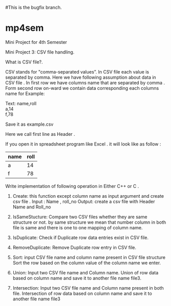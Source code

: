 
#This is the bugfix branch.
# mp4sem

Mini Project for 4th Semester

 Mini Project 3: CSV file handling. 
 
 What is CSV file?. 
 
CSV stands for "comma-separated values”.  In CSV file each value is separated by comma. Here we have following assumption about data in CSV file .  In first row we have columns name that are separated by comma .  Form second row on-ward we contain data corresponding each columns name for Example: 

Text:
name,roll <br>
a,14 <br>
f,78 <br>

Save it as example.csv 
 
Here we call first line as Header . 
 
If you open it in spreadsheet program like Excel . it will look like as follow : 

| name | roll |
|------|------|
| a    | 14   |
| f    | 78   |

Write implementation of following operation in Either C++ or  C . 
 
 
1. Create: this function except column name as input argument and create csv file  .     Input : Name , roll_no  Output: create a csv file with Header Name and Roll_no 
 
2. IsSameStucture: Compare two CSV files whether they are same structure or not.       by same structure we mean that number column in both file is same and there is one to one mapping of column name.  

 
3. IsDuplicate: Check if Duplicate row data entries exist in CSV file. 
 
4.  RemoveDuplicate: Remove Duplicate row entry in CSV file.  
 
5. Sort: input CSV file name and column name present in CSV file structure 
   Sort the row based on the column value of the column name we enter. 
 
6. Union:  Input two CSV file name and Column name.      Union of row data based on column name and save it to another file name file3. 
 
7. Intersection:  Input two CSV file name and Column name present in both file.      Intersection of row data based on column name and save it to another file name file3 
 
 
